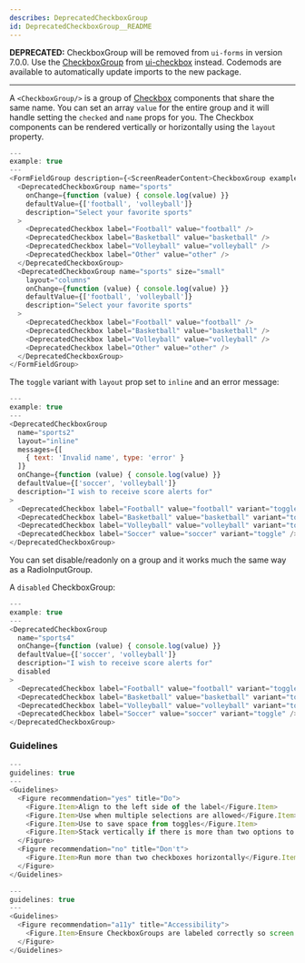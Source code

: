 ```yaml
---
describes: DeprecatedCheckboxGroup
id: DeprecatedCheckboxGroup__README
---
```


**DEPRECATED:** CheckboxGroup will be removed from `ui-forms` in version 7.0.0. Use the [CheckboxGroup](#CheckboxGroup) from [ui-checkbox](#ui-checkbox) instead. Codemods are available to automatically update imports to the new package.
***


A `<CheckboxGroup/>` is a group of [Checkbox](#Checkbox) components that share the same name. You can
set an array `value` for the entire group and it will handle setting the `checked` and `name` props for you.
The Checkbox components can be rendered vertically or horizontally using the `layout` property.

```js
---
example: true
---
<FormFieldGroup description={<ScreenReaderContent>CheckboxGroup examples</ScreenReaderContent>}>
  <DeprecatedCheckboxGroup name="sports"
    onChange={function (value) { console.log(value) }}
    defaultValue={['football', 'volleyball']}
    description="Select your favorite sports"
  >
    <DeprecatedCheckbox label="Football" value="football" />
    <DeprecatedCheckbox label="Basketball" value="basketball" />
    <DeprecatedCheckbox label="Volleyball" value="volleyball" />
    <DeprecatedCheckbox label="Other" value="other" />
  </DeprecatedCheckboxGroup>
  <DeprecatedCheckboxGroup name="sports" size="small"
    layout="columns"
    onChange={function (value) { console.log(value) }}
    defaultValue={['football', 'volleyball']}
    description="Select your favorite sports"
  >
    <DeprecatedCheckbox label="Football" value="football" />
    <DeprecatedCheckbox label="Basketball" value="basketball" />
    <DeprecatedCheckbox label="Volleyball" value="volleyball" />
    <DeprecatedCheckbox label="Other" value="other" />
  </DeprecatedCheckboxGroup>
</FormFieldGroup>
```

The `toggle` variant with `layout` prop set to `inline` and an error message:

```js
---
example: true
---
<DeprecatedCheckboxGroup
  name="sports2"
  layout="inline"
  messages={[
    { text: 'Invalid name', type: 'error' }
  ]}
  onChange={function (value) { console.log(value) }}
  defaultValue={['soccer', 'volleyball']}
  description="I wish to receive score alerts for"
>
  <DeprecatedCheckbox label="Football" value="football" variant="toggle" />
  <DeprecatedCheckbox label="Basketball" value="basketball" variant="toggle" />
  <DeprecatedCheckbox label="Volleyball" value="volleyball" variant="toggle" />
  <DeprecatedCheckbox label="Soccer" value="soccer" variant="toggle" />
</DeprecatedCheckboxGroup>
```

You can set disable/readonly on a group and it works much the same way as a RadioInputGroup.

A `disabled` CheckboxGroup:

```js
---
example: true
---
<DeprecatedCheckboxGroup
  name="sports4"
  onChange={function (value) { console.log(value) }}
  defaultValue={['soccer', 'volleyball']}
  description="I wish to receive score alerts for"
  disabled
>
  <DeprecatedCheckbox label="Football" value="football" variant="toggle" />
  <DeprecatedCheckbox label="Basketball" value="basketball" variant="toggle" />
  <DeprecatedCheckbox label="Volleyball" value="volleyball" variant="toggle" />
  <DeprecatedCheckbox label="Soccer" value="soccer" variant="toggle" />
</DeprecatedCheckboxGroup>
```
### Guidelines

```js
---
guidelines: true
---
<Guidelines>
  <Figure recommendation="yes" title="Do">
    <Figure.Item>Align to the left side of the label</Figure.Item>
    <Figure.Item>Use when multiple selections are allowed</Figure.Item>
    <Figure.Item>Use to save space from toggles</Figure.Item>
    <Figure.Item>Stack vertically if there is more than two options to select</Figure.Item>
  </Figure>
  <Figure recommendation="no" title="Don't">
    <Figure.Item>Run more than two checkboxes horizontally</Figure.Item>
  </Figure>
</Guidelines>
```

```js
---
guidelines: true
---
<Guidelines>
  <Figure recommendation="a11y" title="Accessibility">
    <Figure.Item>Ensure CheckboxGroups are labeled correctly so screen readers announce what the group of checkboxes are used for</Figure.Item>
  </Figure>
</Guidelines>
```

